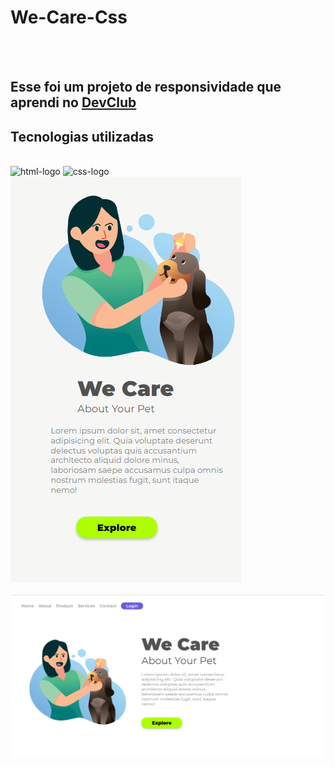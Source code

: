 <h1>We-Care-Css</h1>
<br>
<br>
<h2>Esse foi um projeto de responsividade que aprendi no <a href="https://rodolfomori.com.br/devclub">DevClub</a></h2>
<h2>Tecnologias utilizadas</h2>
<br>
<img src="https://img.shields.io/badge/HTML5-E34F26?style=for-the-badge&logoCOlor=white" alt="html-logo"/>
<img src="https://img.shields.io/badge/CSS3-1572B6?style=for-the-badge&logo=css3&logoCOlor=white" alt="css-logo"/>

<br>
<img src="https://raw.githubusercontent.com/JJuniorsilva/We-Care-Css/8f596a922674e39eccc37bfd41ab7dd09a26e4c9/img/Captura%20de%20Tela%20(16).png"/>
<br>
<br>
<img src="https://raw.githubusercontent.com/JJuniorsilva/We-Care-Css/8f596a922674e39eccc37bfd41ab7dd09a26e4c9/img/we-care-css.png"/>
